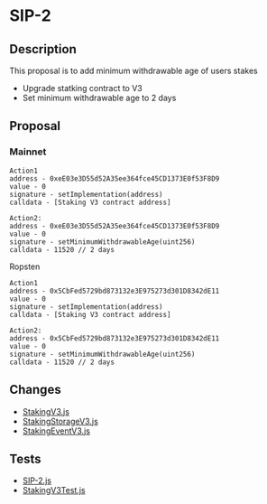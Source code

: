 # SIP-2

## Description

This proposal is to add minimum withdrawable age of users stakes
- Upgrade statking contract to V3
- Set minimum withdrawable age to 2 days

## Proposal

### Mainnet
```
Action1
address - 0xeE03e3D55d52A35ee364fce45CD1373E0f53F8D9
value - 0
signature - setImplementation(address)
calldata - [Staking V3 contract address]

Action2:
address - 0xeE03e3D55d52A35ee364fce45CD1373E0f53F8D9
value - 0
signature - setMinimumWithdrawableAge(uint256)
calldata - 11520 // 2 days
```

Ropsten
```
Action1
address - 0x5CbFed5729bd873132e3E975273d301D8342dE11
value - 0
signature - setImplementation(address)
calldata - [Staking V3 contract address]

Action2:
address - 0x5CbFed5729bd873132e3E975273d301D8342dE11
value - 0
signature - setMinimumWithdrawableAge(uint256)
calldata - 11520 // 2 days
```

## Changes
- [StakingV3.js](https://github.com/SwipeWallet/Swipe-Network/blob/feature/SIP-2/contracts/staking/StakingV3.sol)
- [StakingStorageV3.js](https://github.com/SwipeWallet/Swipe-Network/blob/feature/SIP-2/contracts/staking/StakingStorageV3.sol)
- [StakingEventV3.js](https://github.com/SwipeWallet/Swipe-Network/blob/feature/SIP-2/contracts/staking/StakingEventV3.sol)

## Tests
- [SIP-2.js](https://github.com/SwipeWallet/Swipe-Network/blob/feature/SIP-2/test/SIP-2.js)
- [StakingV3Test.js](https://github.com/SwipeWallet/Swipe-Network/blob/feature/SIP-2/test/StakingV3Test.js)
